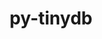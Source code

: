 ---
title: "py-tinydb"
layout: cache
categories: [package, develop]
meta: {"versions": ["4.5.2"], "compilers": ["gcc@=11.4.0"], "oss": ["ubuntu22.04"], "platforms": ["linux"], "targets": ["x86_64_v3"], "stacks": ["e4s", "root"], "num_specs": 6, "num_specs_by_stack": {"root": 6, "e4s": 6}}
spec_details: [{"hash": "34lticvoteu32zsejcgrtwcfgjhyjx7t", "compiler": "gcc@=11.4.0", "versions": ["4.5.2"], "os": "ubuntu22.04", "platform": "linux", "target": "x86_64_v3", "variants": ["build_system=python_pip"], "stacks": ["root", "e4s"], "size": "-", "tarball": "https://binaries.spack.io/develop/build_cache/linux-ubuntu22.04-x86_64_v3/gcc-11.4.0/py-tinydb-4.5.2/linux-ubuntu22.04-x86_64_v3-gcc-11.4.0-py-tinydb-4.5.2-34lticvoteu32zsejcgrtwcfgjhyjx7t.spack"}, {"hash": "asqxo2yp7dunuyg2yypmyg2b3ca5liya", "compiler": "gcc@=11.4.0", "versions": ["4.5.2"], "os": "ubuntu22.04", "platform": "linux", "target": "x86_64_v3", "variants": ["build_system=python_pip"], "stacks": ["root", "e4s"], "size": "-", "tarball": "https://binaries.spack.io/develop/build_cache/linux-ubuntu22.04-x86_64_v3/gcc-11.4.0/py-tinydb-4.5.2/linux-ubuntu22.04-x86_64_v3-gcc-11.4.0-py-tinydb-4.5.2-asqxo2yp7dunuyg2yypmyg2b3ca5liya.spack"}, {"hash": "okumyklflcium2vqqpaalb3nsb4eban3", "compiler": "gcc@=11.4.0", "versions": ["4.5.2"], "os": "ubuntu22.04", "platform": "linux", "target": "x86_64_v3", "variants": ["build_system=python_pip"], "stacks": ["root", "e4s"], "size": "-", "tarball": "https://binaries.spack.io/develop/build_cache/linux-ubuntu22.04-x86_64_v3/gcc-11.4.0/py-tinydb-4.5.2/linux-ubuntu22.04-x86_64_v3-gcc-11.4.0-py-tinydb-4.5.2-okumyklflcium2vqqpaalb3nsb4eban3.spack"}, {"hash": "zzef4stugdgjm4oliqysikmrdet6ot2t", "compiler": "gcc@=11.4.0", "versions": ["4.5.2"], "os": "ubuntu22.04", "platform": "linux", "target": "x86_64_v3", "variants": ["build_system=python_pip"], "stacks": ["root", "e4s"], "size": "-", "tarball": "https://binaries.spack.io/develop/build_cache/linux-ubuntu22.04-x86_64_v3/gcc-11.4.0/py-tinydb-4.5.2/linux-ubuntu22.04-x86_64_v3-gcc-11.4.0-py-tinydb-4.5.2-zzef4stugdgjm4oliqysikmrdet6ot2t.spack"}, {"hash": "ziy3y6bx5gw425zx4dvaqtc32mtfl6je", "compiler": "gcc@=11.4.0", "versions": ["4.5.2"], "os": "ubuntu22.04", "platform": "linux", "target": "x86_64_v3", "variants": ["build_system=python_pip"], "stacks": ["root", "e4s"], "size": "-", "tarball": "https://binaries.spack.io/develop/build_cache/linux-ubuntu22.04-x86_64_v3/gcc-11.4.0/py-tinydb-4.5.2/linux-ubuntu22.04-x86_64_v3-gcc-11.4.0-py-tinydb-4.5.2-ziy3y6bx5gw425zx4dvaqtc32mtfl6je.spack"}, {"hash": "6wcfnkmdd7jpdltquaapi2eznnsfx6s7", "compiler": "gcc@=11.4.0", "versions": ["4.5.2"], "os": "ubuntu22.04", "platform": "linux", "target": "x86_64_v3", "variants": ["build_system=python_pip"], "stacks": ["root", "e4s"], "size": "-", "tarball": "https://binaries.spack.io/develop/build_cache/linux-ubuntu22.04-x86_64_v3/gcc-11.4.0/py-tinydb-4.5.2/linux-ubuntu22.04-x86_64_v3-gcc-11.4.0-py-tinydb-4.5.2-6wcfnkmdd7jpdltquaapi2eznnsfx6s7.spack"}]
---